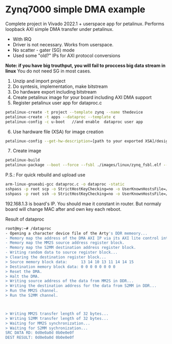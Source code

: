 # Zynq7000 simple DMA example
Complete project in Vivado 2022.1 + userspace app for petalinux. 
Performs loopback AXI simple DMA transfer under petalinux.

- With IRQ
- Driver is not necessary. Works from userspace.
- No scatter - gater (SG) mode
- Used some "old?" IPs for AXI protocol conversions

__Note: if you have big trouthput, you will fail to proccess big data stream in linux__ You do not need SG in most cases.

1. Unzip and import project
2. Do syntesis, implementation, make bitstream
3. Do hardware export including bitstream
4. Create petalinux image for your board including AXI DMA support
5. Register petalinux user app for dataproc.c
```bash
petalinux-create -t project --template zynq --name thedevice
petalinux-create -t apps --dataproc --template c
petalinux-config -c u-boot   //and enable  dataproc user app
```
6. Use hardware file (XSA) for image creation
```bash
petalinux-config --get-hw-description=[path to your exported XSA]/design_1_wrapper.xsa
```

7. Create image
```bash
petalinux-build 
petalinux-package --boot --force --fsbl ./images/linux/zynq_fsbl.elf --fpga ./images/linux/system.bit --u-boot
```

P.S.:
For quick rebuild and upload use

```bash
arm-linux-gnueabi-gcc dataproc.c -o dataproc -static
sshpass -p root scp -o StrictHostKeyChecking=no -o UserKnownHostsFile=/dev/null -r ./dataproc root@192.168.1.3:/dataproc
sshpass -p root ssh -o StrictHostKeyChecking=no -o UserKnownHostsFile=/dev/null root@192.168.1.3
```

192.168.1.3 is board's IP. You should mae it constant in router. But normaly board will change MAC after and own key each reboot.

Result of dataproc

```bash
root@my:~# /dataproc 
- Opening a character device file of the Arty's DDR memeory...
- Memory map the address of the DMA AXI IP via its AXI lite control interface register block.
- Memory map the MM2S source address register block.
- Memory map the S2MM destination address register block.
- Writing random data to source register block...
> Clearing the destination register block...
> Source memory block data:      13 14 10 13 11 14 14 15 
> Destination memory block data: 0 0 0 0 0 0 0 0 
> Reset the DMA.
> Halt the DMA.
> Writing source address of the data from MM2S in DDR...
> Writing the destination address for the data from S2MM in DDR...
> Run the MM2S channel.
> Run the S2MM channel.



> Writing MM2S transfer length of 32 bytes...
> Writing S2MM transfer length of 32 bytes...
> Waiting for MM2S synchronization...
> Waiting for S2MM sychronization...
SRC DATA RD: 0d0e0a0d 0b0e0e0f
DEST RESULT: 0d0e0a0d 0b0e0e0f

```
